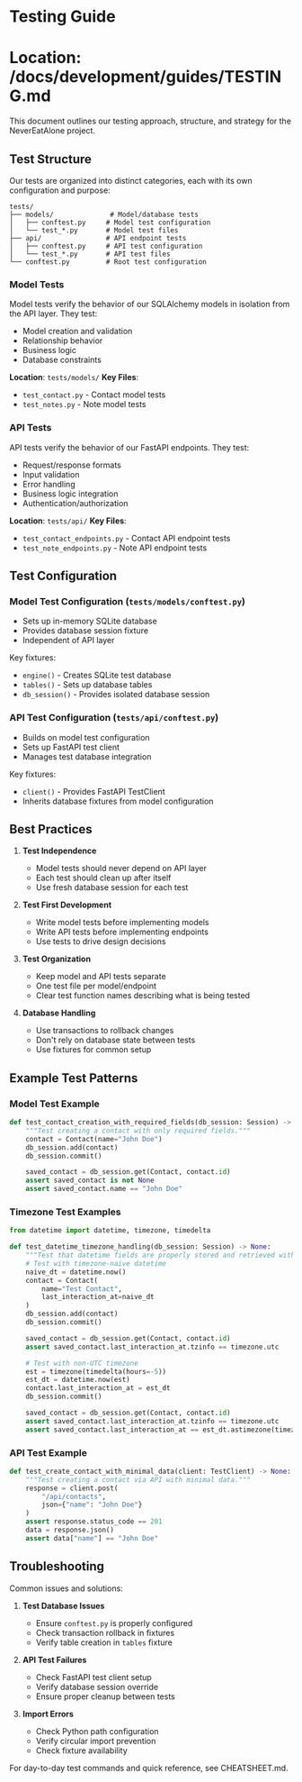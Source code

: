 # Testing Guide
# Location: /docs/development/guides/TESTING.md

This document outlines our testing approach, structure, and strategy for the NeverEatAlone project.

## Test Structure

Our tests are organized into distinct categories, each with its own configuration and purpose:

```
tests/
├── models/              # Model/database tests
│   ├── conftest.py     # Model test configuration
│   └── test_*.py       # Model test files
├── api/                # API endpoint tests
│   ├── conftest.py     # API test configuration
│   └── test_*.py       # API test files
└── conftest.py         # Root test configuration
```

### Model Tests

Model tests verify the behavior of our SQLAlchemy models in isolation from the API layer. They test:
- Model creation and validation
- Relationship behavior
- Business logic
- Database constraints

**Location**: `tests/models/`
**Key Files**:
- `test_contact.py` - Contact model tests
- `test_notes.py` - Note model tests

### API Tests

API tests verify the behavior of our FastAPI endpoints. They test:
- Request/response formats
- Input validation
- Error handling
- Business logic integration
- Authentication/authorization

**Location**: `tests/api/`
**Key Files**:
- `test_contact_endpoints.py` - Contact API endpoint tests
- `test_note_endpoints.py` - Note API endpoint tests

## Test Configuration

### Model Test Configuration (`tests/models/conftest.py`)
- Sets up in-memory SQLite database
- Provides database session fixture
- Independent of API layer

Key fixtures:
- `engine()` - Creates SQLite test database
- `tables()` - Sets up database tables
- `db_session()` - Provides isolated database session

### API Test Configuration (`tests/api/conftest.py`)
- Builds on model test configuration
- Sets up FastAPI test client
- Manages test database integration

Key fixtures:
- `client()` - Provides FastAPI TestClient
- Inherits database fixtures from model configuration

## Best Practices

1. **Test Independence**
   - Model tests should never depend on API layer
   - Each test should clean up after itself
   - Use fresh database session for each test

2. **Test First Development**
   - Write model tests before implementing models
   - Write API tests before implementing endpoints
   - Use tests to drive design decisions

3. **Test Organization**
   - Keep model and API tests separate
   - One test file per model/endpoint
   - Clear test function names describing what is being tested

4. **Database Handling**
   - Use transactions to rollback changes
   - Don't rely on database state between tests
   - Use fixtures for common setup

## Example Test Patterns

### Model Test Example
```python
def test_contact_creation_with_required_fields(db_session: Session) -> None:
    """Test creating a contact with only required fields."""
    contact = Contact(name="John Doe")
    db_session.add(contact)
    db_session.commit()

    saved_contact = db_session.get(Contact, contact.id)
    assert saved_contact is not None
    assert saved_contact.name == "John Doe"
```

### Timezone Test Examples
```python
from datetime import datetime, timezone, timedelta

def test_datetime_timezone_handling(db_session: Session) -> None:
    """Test that datetime fields are properly stored and retrieved with timezone information."""
    # Test with timezone-naive datetime
    naive_dt = datetime.now()
    contact = Contact(
        name="Test Contact",
        last_interaction_at=naive_dt
    )
    db_session.add(contact)
    db_session.commit()

    saved_contact = db_session.get(Contact, contact.id)
    assert saved_contact.last_interaction_at.tzinfo == timezone.utc

    # Test with non-UTC timezone
    est = timezone(timedelta(hours=-5))
    est_dt = datetime.now(est)
    contact.last_interaction_at = est_dt
    db_session.commit()

    saved_contact = db_session.get(Contact, contact.id)
    assert saved_contact.last_interaction_at.tzinfo == timezone.utc
    assert saved_contact.last_interaction_at == est_dt.astimezone(timezone.utc)
```

### API Test Example
```python
def test_create_contact_with_minimal_data(client: TestClient) -> None:
    """Test creating a contact via API with minimal data."""
    response = client.post(
        "/api/contacts",
        json={"name": "John Doe"}
    )
    assert response.status_code == 201
    data = response.json()
    assert data["name"] == "John Doe"
```

## Troubleshooting

Common issues and solutions:

1. **Test Database Issues**
   - Ensure `conftest.py` is properly configured
   - Check transaction rollback in fixtures
   - Verify table creation in `tables` fixture

2. **API Test Failures**
   - Check FastAPI test client setup
   - Verify database session override
   - Ensure proper cleanup between tests

3. **Import Errors**
   - Check Python path configuration
   - Verify circular import prevention
   - Check fixture availability

For day-to-day test commands and quick reference, see CHEATSHEET.md.
